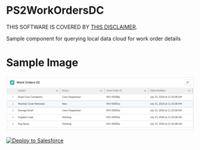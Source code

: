 # PS2WorkOrdersDC

THIS SOFTWARE IS COVERED BY [THIS DISCLAIMER](https://raw.githubusercontent.com/thedges/Disclaimer/master/disclaimer.txt).

Sample component for querying local data cloud for work order details

# Sample Image
![alt text](https://github.com/thedges/PS2WorkOrdersDC/blob/main/PS2WorkOrdersDC.jpg "Sample Photo")

     
<a href="https://githubsfdeploy.herokuapp.com?owner=thedges&repo=PS2WorkOrdersDC&ref=main">
  <img alt="Deploy to Salesforce"
       src="https://raw.githubusercontent.com/afawcett/githubsfdeploy/master/deploy.png">
</a>


